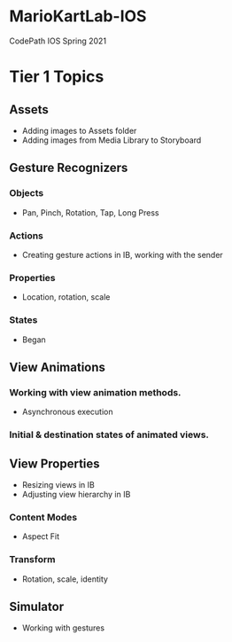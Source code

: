 # MarioKartLab-IOS
CodePath IOS Spring 2021

# Tier 1 Topics

 ## Assets
  - Adding images to Assets folder
  - Adding images from Media Library to Storyboard
 ## Gesture Recognizers
  ### Objects
   - Pan, Pinch, Rotation, Tap, Long Press
  ### Actions
   - Creating gesture actions in IB, working with the sender
  ### Properties
  - Location, rotation, scale
  ### States
   - Began
 ## View Animations
  ### Working with view animation methods.
   - Asynchronous execution
  ### Initial & destination states of animated views.
 ## View Properties
  - Resizing views in IB
  - Adjusting view hierarchy in IB
  ### Content Modes
  - Aspect Fit
  ### Transform
   - Rotation, scale, identity
  ## Simulator
  - Working with gestures

